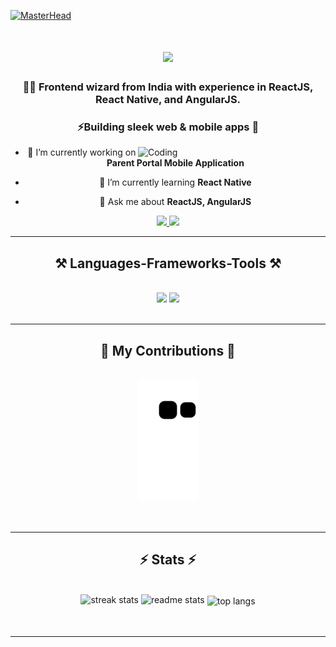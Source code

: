 
[![MasterHead](https://qrangers.com/wp-content/uploads/2021/09/Banner-Introduction-to-3D-Animation.png)](https://linkedin.com/in/aasmi-c)
<h1 align="center">
    <img src="https://readme-typing-svg.herokuapp.com/?font=Righteous&size=35&center=true&vCenter=true&width=200&height=70&duration=4000&lines=Hi+There!+👋;+I'm+Aasmi+!;" />
</h1>
<h3 align="center">👨‍💻 Frontend wizard from India with experience in ReactJS, React Native, and AngularJS.</h3>
<h3 align="center">⚡Building sleek web & mobile apps 🚀</h3>
<img align="right" alt="Coding" width="300" src="https://camo.githubusercontent.com/f8561052d5519d5b219d3d02cdf56d0969d2cdab435e6739ba6b7cb26866f5fe/68747470733a2f2f6d69722d73332d63646e2d63662e626568616e63652e6e65742f70726f6a6563745f6d6f64756c65732f646973702f3630313031343131363737303437352e363036386265666634363430612e676966"/>

<div align="center">
  
- 🔭 I’m currently working on **Parent Portal Mobile Application**

- 🌱 I’m currently learning **React Native**

- 💬 Ask me about **ReactJS, AngularJS**
</div>

<div align="center"> 
  <a href="mailto:aasmideveloper@gmail.com">
    <img src="https://img.shields.io/badge/Gmail-333333?style=for-the-badge&logo=gmail&logoColor=red" />
  </a>
  <a href="https://linkedin.com/in/aasmi-c" target="_blank">
    <img src="https://img.shields.io/badge/LinkedIn-0077B5?style=for-the-badge&logo=linkedin&logoColor=white" target="_blank" />
  </a>
</div>

 <hr/>
 
<h2 align="center">⚒️ Languages-Frameworks-Tools ⚒️</h2>
<br/>
<div align="center">
    <img src="https://skillicons.dev/icons?i=html,css,javascript,typescript,angular,react,bootstrap,tailwind,figma" />
    <img src="https://skillicons.dev/icons?i=nodejs,express,mysql,prisma,redis,jest,jenkins,postman,github,git,aws" />
</div>
<br/>
<hr/>

<div align="center">
  <h2>🐍 My Contributions 🐍</h2>
  <br>
  <img alt="snake eating my contributions" src="https://raw.githubusercontent.com/aasmi27/aasmi27/output/github-contribution-grid-snake.svg" />
  <br/><br/><br/>
</div>
<hr/>

<h2 align="center">⚡ Stats ⚡</h2>
<br>
<div align=center>
  <img width=400 src="https://streak-stats.demolab.com/?user=aasmi27&count_private=true&theme=react&border_radius=10" alt="streak stats"/>
  <img width=400 src="https://github-readme-stats.vercel.app/api?username=aasmi27&count_private=true&show_icons=true&theme=react&rank_icon=github&border_radius=10" alt="readme stats" />
  <img width=400 align="center" src="https://github-readme-stats-salesp07.vercel.app/api/top-langs/?username=aasmi27&hide=HTML&langs_count=8&layout=compact&theme=react&border_radius=10&size_weight=0.5&count_weight=0.5&exclude_repo=github-readme-stats" alt="top langs" />
</div>
<br/><br/>
<hr/>
<br/>
